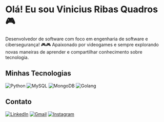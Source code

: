 # Olá! Eu sou Vinicius Ribas Quadros 🎮

Desenvolvedor de software com foco em engenharia de software e cibersegurança! 🎮🎮 Apaixonado por videogames e sempre explorando novas maneiras de aprender e compartilhar conhecimento sobre tecnologia.

## Minhas Tecnologias

![Python](https://img.shields.io/badge/-Python-black?style=flat-square&logo=python)
![MySQL](https://img.shields.io/badge/-MySQL-black?style=flat-square&logo=mysql)
![MongoDB](https://img.shields.io/badge/-MongoDB-black?style=flat-square&logo=mongodb)
![Golang](https://img.shields.io/badge/-Golang-black?style=flat-square&logo=go)

## Contato

[![LinkedIn](https://img.shields.io/badge/-LinkedIn-blue?style=flat-square&logo=Linkedin&logoColor=white&link=https://www.linkedin.com/in/vrquadros)](https://www.linkedin.com/in/vrquadros)
[![Gmail](https://img.shields.io/badge/-Gmail-red?style=flat-square&logo=Gmail&logoColor=white&link=mailto:viniciusribasquadros@gmail.com)](mailto:viniciusribasquadros@gmail.com)
[![Instagram](https://img.shields.io/badge/-Instagram-purple?style=flat-square&logo=Instagram&logoColor=white&link=https://www.instagram.com/vrquadros2002)](https://www.instagram.com/vrquadros2002)

